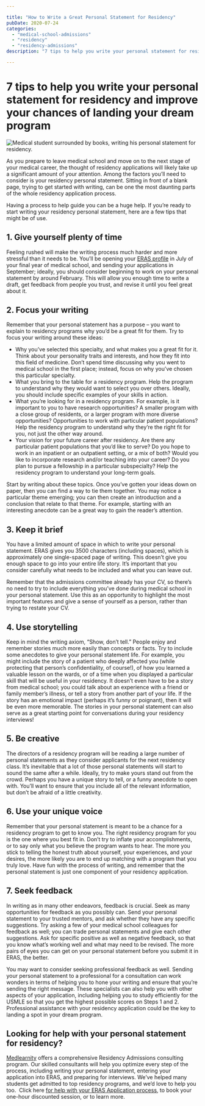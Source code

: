 ```yaml
---

title: "How to Write a Great Personal Statement for Residency"
pubDate: 2020-07-24
categories: 
  - "medical-school-admissions"
  - "residency"
  - "residency-admissions"
description: "7 tips to help you write your personal statement for residency and improve your chances of landing your dream program"

---
```



# 7 tips to help you write your personal statement for residency and improve your chances of landing your dream program

![Medical student surrounded by books, writing his personal statement for residency.](https://i2xfwztd2ksbegse.public.blob.vercel-storage.com/wp/2020/07/shutterstock_1750963505-2-300x200.jpg)

As you prepare to leave medical school and move on to the next stage of your medical career, the thought of residency applications will likely take up a significant amount of your attention. Among the factors you’ll need to consider is your residency personal statement. Sitting in front of a blank page, trying to get started with writing, can be one the most daunting parts of the whole residency application process.

Having a process to help guide you can be a huge help. If you’re ready to start writing your residency personal statement, here are a few tips that might be of use.

## 1\. Give yourself plenty of time

Feeling rushed will make the writing process much harder and more stressful than it needs to be. You’ll be opening your [ERAS profile](https://students-residents.aamc.org/register-myeras/register-myeras-residency) in July of your final year of medical school, and sending your applications in September; ideally, you should consider beginning to work on your personal statement by around February. This will allow you enough time to write a draft, get feedback from people you trust, and revise it until you feel great about it.

## 2\. Focus your writing

Remember that your personal statement has a purpose – you want to explain to residency programs why you’d be a great fit for them. Try to focus your writing around these ideas:

- Why you’ve selected this specialty, and what makes you a great fit for it. Think about your personality traits and interests, and how they fit into this field of medicine. Don’t spend time discussing why you went to medical school in the first place; instead, focus on why you’ve chosen this particular specialty.
- What you bring to the table for a residency program. Help the program to understand why they would want to select you over others. Ideally, you should include specific examples of your skills in action.
- What you’re looking for in a residency program. For example, is it important to you to have research opportunities? A smaller program with a close group of residents, or a larger program with more diverse opportunities? Opportunities to work with particular patient populations? Help the residency program to understand why they’re the right fit for you, not just the other way around.
- Your vision for your future career after residency. Are there any particular patient populations that you’d like to serve? Do you hope to work in an inpatient or an outpatient setting, or a mix of both? Would you like to incorporate research and/or teaching into your career? Do you plan to pursue a fellowship in a particular subspecialty? Help the residency program to understand your long-term goals.

Start by writing about these topics. Once you’ve gotten your ideas down on paper, then you can find a way to tie them together. You may notice a particular theme emerging; you can then create an introduction and a conclusion that relate to that theme. For example, starting with an interesting anecdote can be a great way to gain the reader’s attention.

## 3\. Keep it brief

You have a limited amount of space in which to write your personal statement. ERAS gives you 3500 characters (including spaces), which is approximately one single-spaced page of writing. This doesn’t give you enough space to go into your entire life story. It’s important that you consider carefully what needs to be included and what you can leave out.

Remember that the admissions committee already has your CV, so there’s no need to try to include everything you’ve done during medical school in your personal statement. Use this as an opportunity to highlight the most important features and give a sense of yourself as a person, rather than trying to restate your CV.

## 4\. Use storytelling

Keep in mind the writing axiom, “Show, don’t tell.” People enjoy and remember stories much more easily than concepts or facts. Try to include some anecdotes to give your personal statement life. For example, you might include the story of a patient who deeply affected you (while protecting that person’s confidentiality, of course!), of how you learned a valuable lesson on the wards, or of a time when you displayed a particular skill that will be useful in your residency. It doesn’t even have to be a story from medical school; you could talk about an experience with a friend or family member’s illness, or tell a story from another part of your life. If the story has an emotional impact (perhaps it’s funny or poignant), then it will be even more memorable. The stories in your personal statement can also serve as a great starting point for conversations during your residency interviews!

## 5\. Be creative

The directors of a residency program will be reading a large number of personal statements as they consider applicants for the next residency class. It’s inevitable that a lot of those personal statements will start to sound the same after a while. Ideally, try to make yours stand out from the crowd. Perhaps you have a unique story to tell, or a funny anecdote to open with. You’ll want to ensure that you include all of the relevant information, but don’t be afraid of a little creativity.

## 6\. Use your unique voice

Remember that your personal statement is meant to be a chance for a residency program to get to know you. The right residency program for you is the one where you best fit in. Don’t try to inflate your accomplishments, or to say only what you believe the program wants to hear. The more you stick to telling the honest truth about yourself, your experiences, and your desires, the more likely you are to end up matching with a program that you truly love. Have fun with the process of writing, and remember that the personal statement is just one component of your residency application.

## 7\. Seek feedback

In writing as in many other endeavors, feedback is crucial. Seek as many opportunities for feedback as you possibly can. Send your personal statement to your trusted mentors, and ask whether they have any specific suggestions. Try asking a few of your medical school colleagues for feedback as well; you can trade personal statements and give each other suggestions. Ask for specific positive as well as negative feedback, so that you know what’s working well and what may need to be revised. The more pairs of eyes you can get on your personal statement before you submit it in ERAS, the better.

You may want to consider seeking professional feedback as well. Sending your personal statement to a professional for a consultation can work wonders in terms of helping you to hone your writing and ensure that you’re sending the right message. These specialists can also help you with other aspects of your application, including helping you to study efficiently for the USMLE so that you get the highest possible scores on Steps 1 and 2. Professional assistance with your residency application could be the key to landing a spot in your dream program.

## Looking for help with your personal statement for residency?

[Medlearnity](https://www.medlearnity.com/) offers a comprehensive Residency Admissions consulting program. Our skilled consultants will help you optimize every step of the process, including writing your personal statement, entering your application into ERAS, and preparing for interviews. We’ve helped many students get admitted to top residency programs, and we’d love to help you too.  Click here [for help with your ERAS Application process](https://www.medlearnity.com/residency-admissions/), to book your one-hour discounted session, or to learn more.
